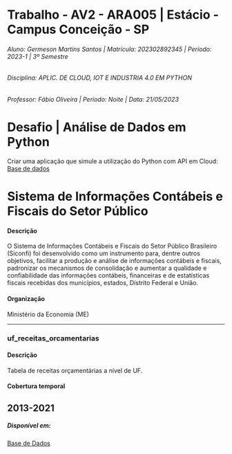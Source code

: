 # Trabalho - AV2 - ARA005 | Estácio - Campus Conceição - SP

###### Aluno: Germeson Martins Santos | Matrícula: 202302892345 | Período: 2023-1 | 3º Semestre
###### Disciplina: APLIC. DE CLOUD, IOT E INDUSTRIA 4.0 EM PYTHON
###### Professor: Fábio Oliveira | Período: Noite | Data: 21/05/2023

# Desafio | Análise de Dados em Python

Criar uma aplicação que simule a utilização do Python com API em Cloud: [Base de dados](https://basedosdados.org/dataset?order_by=score)

# Sistema de Informações Contábeis e Fiscais do Setor Público
#### Descrição
O Sistema de Informações Contábeis e Fiscais do Setor Público Brasileiro (Siconfi) foi desenvolvido como um instrumento para, dentre outros objetivos, facilitar a produção e análise de informações contábeis e fiscais, padronizar os mecanismos de consolidação e aumentar a qualidade e confiabilidade das informações contábeis, financeiras e de estatísticas fiscais recebidas dos municípios, estados, Distrito Federal e União.

#### Organização
Ministério da Economia (ME)

---
### uf_receitas_orcamentarias

#### Descrição
Tabela de receitas orçamentárias a nível de UF.

#### Cobertura temporal
2013-2021
---

##### Disponível em:
[Base de Dados](https://basedosdados.org/dataset/5a3dec52-8740-460e-b31d-0e0347979da0?table=99cc1f4f-274e-432e-8e7d-9c54bfe4da2d)